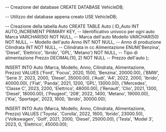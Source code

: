 -- Creazione del database
CREATE DATABASE VehicleDB;

-- Utilizzo del database appena creato
USE VehicleDB;

-- Creazione della tabella Auto
CREATE TABLE Auto (
    ID_Auto INT AUTO_INCREMENT PRIMARY KEY,       -- Identificativo univoco per ogni auto
    Marca VARCHAR(50) NOT NULL,                   -- Marca dell'auto
    Modello VARCHAR(50) NOT NULL,                 -- Modello dell'auto
    Anno INT NOT NULL,                            -- Anno di produzione
    Cilindrata INT NOT NULL,                      -- Cilindrata in cc
    Alimentazione ENUM('Benzina', 'Diesel', 'Elettrico', 'Ibrido', 'GPL', 'Metano') NOT NULL, -- Tipo di alimentazione
    Prezzo DECIMAL(10, 2) NOT NULL                -- Prezzo dell'auto
);

INSERT INTO Auto (Marca, Modello, Anno, Cilindrata, Alimentazione, Prezzo)
VALUES
('Ford', 'Focus', 2020, 1500, 'Benzina', 20000.00),
('BMW', 'Serie 3', 2023, 2000, 'Diesel', 35000.00),
('Audi', 'A4', 2022, 2000, 'Ibrido', 40000.00),
('Fiat', 'Panda', 2021, 1200, 'GPL', 13000.00),
('Mercedes', 'Classe C', 2023, 2200, 'Elettrico', 48000.00),
('Renault', 'Clio', 2021, 1300, 'Diesel', 18000.00),
('Peugeot', '208', 2022, 1400, 'Metano', 19000.00),
('Kia', 'Sportage', 2023, 1600, 'Ibrido', 30000.00);

INSERT INTO Auto (Marca, Modello, Anno, Cilindrata, Alimentazione, Prezzo)
VALUES 
('Toyota', 'Corolla', 2022, 1600, 'Ibrido', 23000.50),
('Volkswagen', 'Golf', 2021, 2000, 'Diesel', 25000.00),
('Tesla', 'Model 3', 2023, 0, 'Elettrico', 45000.00);